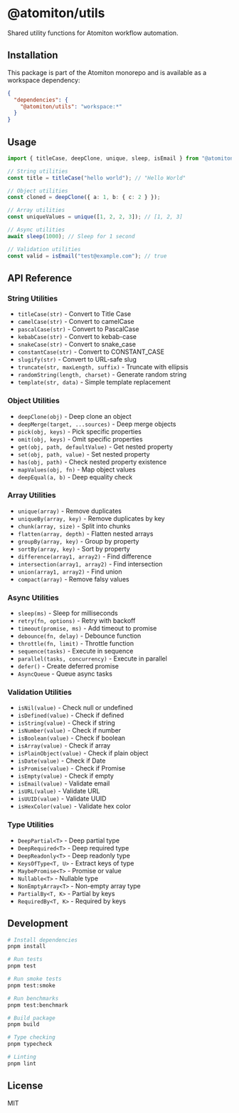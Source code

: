 # @atomiton/utils

Shared utility functions for Atomiton workflow automation.

## Installation

This package is part of the Atomiton monorepo and is available as a workspace
dependency:

```json
{
  "dependencies": {
    "@atomiton/utils": "workspace:*"
  }
}
```

## Usage

```typescript
import { titleCase, deepClone, unique, sleep, isEmail } from "@atomiton/utils";

// String utilities
const title = titleCase("hello world"); // "Hello World"

// Object utilities
const cloned = deepClone({ a: 1, b: { c: 2 } });

// Array utilities
const uniqueValues = unique([1, 2, 2, 3]); // [1, 2, 3]

// Async utilities
await sleep(1000); // Sleep for 1 second

// Validation utilities
const valid = isEmail("test@example.com"); // true
```

## API Reference

### String Utilities

- `titleCase(str)` - Convert to Title Case
- `camelCase(str)` - Convert to camelCase
- `pascalCase(str)` - Convert to PascalCase
- `kebabCase(str)` - Convert to kebab-case
- `snakeCase(str)` - Convert to snake_case
- `constantCase(str)` - Convert to CONSTANT_CASE
- `slugify(str)` - Convert to URL-safe slug
- `truncate(str, maxLength, suffix)` - Truncate with ellipsis
- `randomString(length, charset)` - Generate random string
- `template(str, data)` - Simple template replacement

### Object Utilities

- `deepClone(obj)` - Deep clone an object
- `deepMerge(target, ...sources)` - Deep merge objects
- `pick(obj, keys)` - Pick specific properties
- `omit(obj, keys)` - Omit specific properties
- `get(obj, path, defaultValue)` - Get nested property
- `set(obj, path, value)` - Set nested property
- `has(obj, path)` - Check nested property existence
- `mapValues(obj, fn)` - Map object values
- `deepEqual(a, b)` - Deep equality check

### Array Utilities

- `unique(array)` - Remove duplicates
- `uniqueBy(array, key)` - Remove duplicates by key
- `chunk(array, size)` - Split into chunks
- `flatten(array, depth)` - Flatten nested arrays
- `groupBy(array, key)` - Group by property
- `sortBy(array, key)` - Sort by property
- `difference(array1, array2)` - Find difference
- `intersection(array1, array2)` - Find intersection
- `union(array1, array2)` - Find union
- `compact(array)` - Remove falsy values

### Async Utilities

- `sleep(ms)` - Sleep for milliseconds
- `retry(fn, options)` - Retry with backoff
- `timeout(promise, ms)` - Add timeout to promise
- `debounce(fn, delay)` - Debounce function
- `throttle(fn, limit)` - Throttle function
- `sequence(tasks)` - Execute in sequence
- `parallel(tasks, concurrency)` - Execute in parallel
- `defer()` - Create deferred promise
- `AsyncQueue` - Queue async tasks

### Validation Utilities

- `isNil(value)` - Check null or undefined
- `isDefined(value)` - Check if defined
- `isString(value)` - Check if string
- `isNumber(value)` - Check if number
- `isBoolean(value)` - Check if boolean
- `isArray(value)` - Check if array
- `isPlainObject(value)` - Check if plain object
- `isDate(value)` - Check if Date
- `isPromise(value)` - Check if Promise
- `isEmpty(value)` - Check if empty
- `isEmail(value)` - Validate email
- `isURL(value)` - Validate URL
- `isUUID(value)` - Validate UUID
- `isHexColor(value)` - Validate hex color

### Type Utilities

- `DeepPartial<T>` - Deep partial type
- `DeepRequired<T>` - Deep required type
- `DeepReadonly<T>` - Deep readonly type
- `KeysOfType<T, U>` - Extract keys of type
- `MaybePromise<T>` - Promise or value
- `Nullable<T>` - Nullable type
- `NonEmptyArray<T>` - Non-empty array type
- `PartialBy<T, K>` - Partial by keys
- `RequiredBy<T, K>` - Required by keys

## Development

```bash
# Install dependencies
pnpm install

# Run tests
pnpm test

# Run smoke tests
pnpm test:smoke

# Run benchmarks
pnpm test:benchmark

# Build package
pnpm build

# Type checking
pnpm typecheck

# Linting
pnpm lint
```

## License

MIT
